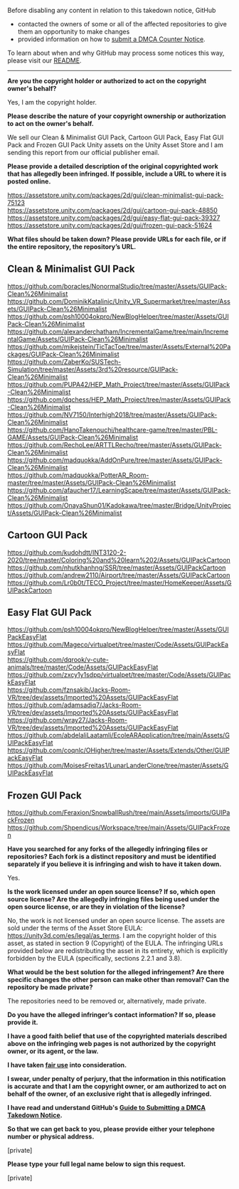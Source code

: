 Before disabling any content in relation to this takedown notice, GitHub
- contacted the owners of some or all of the affected repositories to give them an opportunity to make changes
- provided information on how to [submit a DMCA Counter Notice](https://docs.github.com/en/articles/guide-to-submitting-a-dmca-counter-notice).

To learn about when and why GitHub may process some notices this way, please visit our [README](https://github.com/github/dmca/blob/master/README.md).

---

**Are you the copyright holder or authorized to act on the copyright owner's behalf?**

Yes, I am the copyright holder.

**Please describe the nature of your copyright ownership or authorization to act on the owner's behalf.**

We sell our Clean & Minimalist GUI Pack, Cartoon GUI Pack, Easy Flat GUI Pack and Frozen GUI Pack Unity assets on the Unity Asset Store and I am sending this report from our official publisher email.

**Please provide a detailed description of the original copyrighted work that has allegedly been infringed. If possible, include a URL to where it is posted online.**

https://assetstore.unity.com/packages/2d/gui/clean-minimalist-gui-pack-75123  
https://assetstore.unity.com/packages/2d/gui/cartoon-gui-pack-48850  
https://assetstore.unity.com/packages/2d/gui/easy-flat-gui-pack-39327  
https://assetstore.unity.com/packages/2d/gui/frozen-gui-pack-51624

**What files should be taken down? Please provide URLs for each file, or if the entire repository, the repository’s URL.**

Clean & Minimalist GUI Pack  
----------------------------  
https://github.com/boracles/NonormalStudio/tree/master/Assets/GUIPack-Clean%26Minimalist  
https://github.com/DominikKatalinic/Unity_VR_Supermarket/tree/master/Assets/GUIPack-Clean%26Minimalist  
https://github.com/psh10004okpro/NewBlogHelper/tree/master/Assets/GUIPack-Clean%26Minimalist  
https://github.com/alexanderchatham/IncrementalGame/tree/main/IncrementalGame/Assets/GUIPack-Clean%26Minimalist  
https://github.com/mikejstein/TicTacToe/tree/master/Assets/External%20Packages/GUIPack-Clean%26Minimalist  
https://github.com/ZaberKo/SUSTech-Simulation/tree/master/Assets/3rd%20resource/GUIPack-Clean%26Minimalist  
https://github.com/PUPA42/HEP_Math_Project/tree/master/Assets/GUIPack-Clean%26Minimalist  
https://github.com/dqchess/HEP_Math_Project/tree/master/Assets/GUIPack-Clean%26Minimalist  
https://github.com/NV7150/Interhigh2018/tree/master/Assets/GUIPack-Clean%26Minimalist  
https://github.com/HanoTakenouchi/healthcare-game/tree/master/PBL-GAME/Assets/GUIPack-Clean%26Minimalist  
https://github.com/RechoLee/ARTTLRecho/tree/master/Assets/GUIPack-Clean%26Minimalist  
https://github.com/madquokka/AddOnPure/tree/master/Assets/GUIPack-Clean%26Minimalist  
https://github.com/madquokka/PotterAR_Room-master/tree/master/Assets/GUIPack-Clean%26Minimalist  
https://github.com/afaucher17/LearningScape/tree/master/Assets/GUIPack-Clean%26Minimalist  
https://github.com/OnayaShun01/Kadokawa/tree/master/Bridge/UnityProject/Assets/GUIPack-Clean%26Minimalist

Cartoon GUI Pack  
------------------  
https://github.com/kudohdtt/INT3120-2-2020/tree/master/Coloring%20and%20learn%202/Assets/GUIPackCartoon  
https://github.com/nhutkhanhng/SSR/tree/master/Assets/GUIPackCartoon  
https://github.com/andrew2110/Airport/tree/master/Assets/GUIPackCartoon  
https://github.com/Lr0b0t/TECO_Project/tree/master/HomeKeeper/Assets/GUIPackCartoon

Easy Flat GUI Pack  
-------------------  
https://github.com/psh10004okpro/NewBlogHelper/tree/master/Assets/GUIPackEasyFlat  
https://github.com/Mageco/virtualpet/tree/master/Code/Assets/GUIPackEasyFlat  
https://github.com/dqrook/v-cute-animals/tree/master/Code/Assets/GUIPackEasyFlat  
https://github.com/zxcy1y1sdpp/virtualpet/tree/master/Code/Assets/GUIPackEasyFlat  
https://github.com/fznsakib/Jacks-Room-VR/tree/dev/assets/Imported%20Assets/GUIPackEasyFlat  
https://github.com/adamsadiq7/Jacks-Room-VR/tree/dev/assets/Imported%20Assets/GUIPackEasyFlat  
https://github.com/wray27/Jacks-Room-VR/tree/dev/assets/Imported%20Assets/GUIPackEasyFlat  
https://github.com/abdelaliLaatamli/EcoleARApplication/tree/main/Assets/GUIPackEasyFlat  
https://github.com/coqnlc/OHigher/tree/master/Assets/Extends/Other/GUIPackEasyFlat  
https://github.com/MoisesFreitas1/LunarLanderClone/tree/master/Assets/GUIPackEasyFlat

Frozen GUI Pack  
-----------------  
https://github.com/Feraxion/SnowballRush/tree/main/Assets/imports/GUIPackFrozen  
https://github.com/Shpendicus/Workspace/tree/main/Assets/GUIPackFrozen

**Have you searched for any forks of the allegedly infringing files or repositories? Each fork is a distinct repository and must be identified separately if you believe it is infringing and wish to have it taken down.**

Yes.

**Is the work licensed under an open source license? If so, which open source license? Are the allegedly infringing files being used under the open source license, or are they in violation of the license?**

No, the work is not licensed under an open source license. The assets are sold under the terms of the Asset Store EULA: https://unity3d.com/es/legal/as_terms. I am the copyright holder of this asset, as stated in section 9 (Copyright) of the EULA. The infringing URLs provided below are redistributing the asset in its entirety, which is explicitly forbidden by the EULA (specifically, sections 2.2.1 and 3.8).

**What would be the best solution for the alleged infringement? Are there specific changes the other person can make other than removal? Can the repository be made private?**

The repositories need to be removed or, alternatively, made private.

**Do you have the alleged infringer’s contact information? If so, please provide it.**

**I have a good faith belief that use of the copyrighted materials described above on the infringing web pages is not authorized by the copyright owner, or its agent, or the law.**

**I have taken <a href="https://www.lumendatabase.org/topics/22">fair use</a> into consideration.**

**I swear, under penalty of perjury, that the information in this notification is accurate and that I am the copyright owner, or am authorized to act on behalf of the owner, of an exclusive right that is allegedly infringed.**

**I have read and understand GitHub's <a href="https://docs.github.com/articles/guide-to-submitting-a-dmca-takedown-notice/">Guide to Submitting a DMCA Takedown Notice</a>.**

**So that we can get back to you, please provide either your telephone number or physical address.**

[private]

**Please type your full legal name below to sign this request.**

[private]
